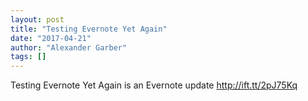 ```yaml
---
layout: post
title: "Testing Evernote Yet Again"
date: "2017-04-21"
author: "Alexander Garber"
tags: []
---
```


Testing Evernote Yet Again is an Evernote update http://ift.tt/2pJ75Kq